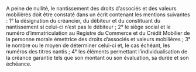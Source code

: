 A peine de nullité, le nantissement des droits d’associés et des valeurs mobilières
doit être constaté dans un écrit contenant les mentions suivantes :
1° la désignation du créancier, du débiteur et du constituant du nantissement si celui-ci
n’est pas le débiteur ;
2° le siège social et le numéro d’immatriculation au Registre du Commerce et
du Crédit Mobilier de la personne morale émettrice des droits d’associés et
valeurs mobilières ; 3° le nombre ou le moyen de déterminer celui-ci et, le
cas échéant, les numéros des titres
nantis ;
4° les éléments permettant l’individualisation de la créance garantie tels
que son montant
ou son évaluation, sa durée et son échéance.